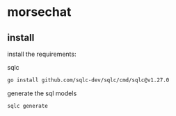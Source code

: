 # morsechat

## install

install the requirements:

sqlc

```bash
go install github.com/sqlc-dev/sqlc/cmd/sqlc@v1.27.0
```


generate the sql models

```bash
sqlc generate
```


